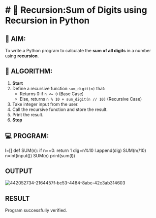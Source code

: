 # # 🔁 Recursion:Sum of Digits using Recursion in Python

## 🎯 AIM:
To write a Python program to calculate the **sum of all digits** in a number using **recursion**.

## 🧠 ALGORITHM:

1. **Start**
2. Define a recursive function `sum_digit(n)` that:
   - Returns 0 if `n <= 0` (Base Case)
   - Else, returns `n % 10 + sum_digit(n // 10)` (Recursive Case)
3. Take integer input from the user.
4. Call the recursive function and store the result.
5. Print the result.
6. **Stop**

## 💻 PROGRAM:
l=[]
def SUM(n):
   if n==0:
      return 1
dig=n%10
l.append(dig)
SUM(n//10)
n=int(input())
SUM(n) print(sum(l))

## OUTPUT
![442052734-2164457f-bc53-4484-8abc-42c3ab314603](https://github.com/user-attachments/assets/15771a70-77f1-454a-b04f-e21905244d13)

## RESULT
Program successfully verified.
